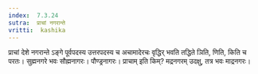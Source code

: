 ```yaml
---
index:  7.3.24
sutra:  प्राचां नगरान्ते
vritti:  kashika 
---
```


प्राचां देशे नगरान्ते ऽङ्गे पूर्वपदस्य उत्तरपदस्य च अचामादेरचः वृद्धिर् भवति तद्धिते ञिति, णिति, किति च परतः। सुह्मनगरे भवः सौह्मनागरः। पौण्ड्रनागरः। प्राचाम् इति किम्? मद्रनगरम् उदक्षु, तत्र भवः माद्रनगरः।

